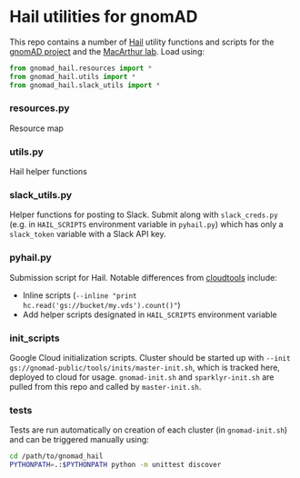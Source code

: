 # Hail utilities for gnomAD

This repo contains a number of [Hail](https://hail.is/) utility functions and scripts for the [gnomAD project](http://gnomad.broadinstitute.org) and the [MacArthur lab](http://macarthurlab.org).
Load using:

```python
from gnomad_hail.resources import *
from gnomad_hail.utils import *
from gnomad_hail.slack_utils import *
```

### resources.py

Resource map

### utils.py

Hail helper functions

### slack_utils.py

Helper functions for posting to Slack.
Submit along with `slack_creds.py` (e.g. in `HAIL_SCRIPTS` environment variable in `pyhail.py`) which has only a `slack_token` variable with a Slack API key.

### pyhail.py

Submission script for Hail. Notable differences from [cloudtools](http://github.com/nealelab/cloud-tools) include:

* Inline scripts (`--inline "print hc.read('gs://bucket/my.vds').count()"`)
* Add helper scripts designated in `HAIL_SCRIPTS` environment variable

### init_scripts

Google Cloud initialization scripts.
Cluster should be started up with `--init gs://gnomad-public/tools/inits/master-init.sh`, which is tracked here, deployed to cloud for usage.
`gnomad-init.sh` and `sparklyr-init.sh` are pulled from this repo and called by `master-init.sh`.

### tests

Tests are run automatically on creation of each cluster (in `gnomad-init.sh`) and can be triggered manually using: 
```bash
cd /path/to/gnomad_hail
PYTHONPATH=.:$PYTHONPATH python -m unittest discover
```
